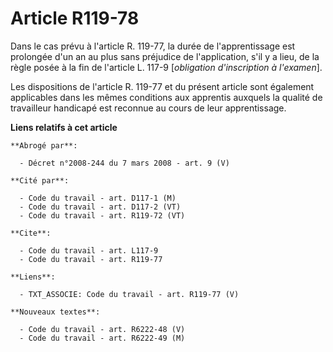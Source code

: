 # Article R119-78

Dans le cas prévu à l'article R. 119-77, la durée de l'apprentissage est prolongée d'un an au plus sans préjudice de
l'application, s'il y a lieu, de la règle posée à la fin de l'article L. 117-9 [*obligation d'inscription à l'examen*].

Les dispositions de l'article R. 119-77 et du présent article sont également applicables dans les mêmes conditions aux
apprentis auxquels la qualité de travailleur handicapé est reconnue au cours de leur apprentissage.

**Liens relatifs à cet article**

	**Abrogé par**:

	  - Décret n°2008-244 du 7 mars 2008 - art. 9 (V)

	**Cité par**:

	  - Code du travail - art. D117-1 (M)
	  - Code du travail - art. D117-2 (VT)
	  - Code du travail - art. R119-72 (VT)

	**Cite**:

	  - Code du travail - art. L117-9
	  - Code du travail - art. R119-77

	**Liens**:

	  - TXT_ASSOCIE: Code du travail - art. R119-77 (V)

	**Nouveaux textes**:

	  - Code du travail - art. R6222-48 (V)
	  - Code du travail - art. R6222-49 (M)
